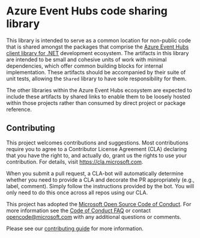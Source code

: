 # Azure Event Hubs code sharing library

This library is intended to serve as a common location for non-public code that is shared amongst the packages that comprise the [Azure Event Hubs client library for .NET](https://github.com/Azure/azure-sdk-for-net/blob/main/sdk/eventhub/Azure.Messaging.EventHubs) development ecosystem.  The artifacts in this library are intended to be small and cohesive units of work with minimal dependencies, which offer common building blocks for internal implementation.  These artifacts should be accompanied by their suite of unit tests, allowing the `Shared` library to have sole responsibility for them.

The other libraries within the Azure Event Hubs ecosystem are expected to include these artifacts by shared links to enable them to be loosely hosted within those projects rather than consumed by direct project or package reference.

## Contributing

This project welcomes contributions and suggestions.  Most contributions require you to agree to a Contributor License Agreement (CLA) declaring that you have the right to, and actually do, grant us the rights to use your contribution. For details, visit https://cla.microsoft.com.

When you submit a pull request, a CLA-bot will automatically determine whether you need to provide a CLA and decorate the PR appropriately (e.g., label, comment). Simply follow the instructions provided by the bot. You will only need to do this once across all repos using our CLA.

This project has adopted the [Microsoft Open Source Code of Conduct](https://opensource.microsoft.com/codeofconduct/). For more information see the [Code of Conduct FAQ](https://opensource.microsoft.com/codeofconduct/faq/) or contact [opencode@microsoft.com](mailto:opencode@microsoft.com) with any additional questions or comments.

Please see our [contributing guide](https://github.com/Azure/azure-sdk-for-net/blob/main/sdk/eventhub/Azure.Messaging.EventHubs/CONTRIBUTING.md) for more information.
